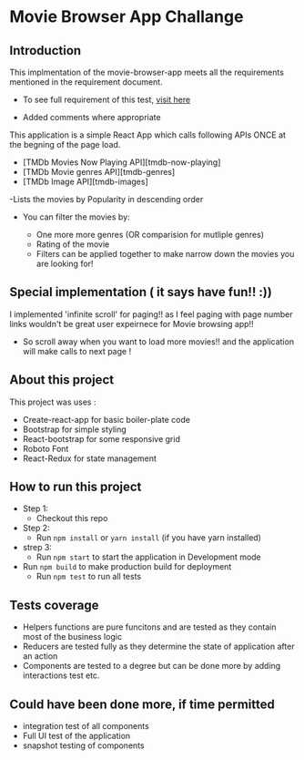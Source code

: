 # Movie Browser App Challange

## Introduction

This implmentation of the movie-browser-app meets all the requirements mentioned in the requirement document.

- To see full requirement of this test, [visit here](https://github.com/zone/frontend/blob/master/challenges/movie-listings.md)

- Added comments where appropriate

This application is a simple React App which calls following APIs ONCE at the begning of the page load.

- [TMDb Movies Now Playing API][tmdb-now-playing]
- [TMDb Movie genres API][tmdb-genres]
- [TMDb Image API][tmdb-images]

-Lists the movies by Popularity in descending order

- You can filter the movies by:

  - One more more genres (OR comparision for mutliple genres)
  - Rating of the movie
  - Filters can be applied together to make narrow down the movies you are looking for!

## Special implementation ( it says have fun!! :))

I implemented 'infinite scroll' for paging!! as I feel paging with page number links wouldn't be great user expeirnece for Movie browsing app!!

- So scroll away when you want to load more movies!! and the application will make calls to next page !

## About this project

This project was uses :

- Create-react-app for basic boiler-plate code
- Bootstrap for simple styling
- React-bootstrap for some responsive grid
- Roboto Font
- React-Redux for state management

## How to run this project

- Step 1:
  - Checkout this repo
- Step 2:
  - Run `npm install` or `yarn install` (if you have yarn installed)
- strep 3:
  - Run `npm start` to start the application in Development mode
- Run `npm build` to make production build for deployment
  - Run `npm test` to run all tests

## Tests coverage

- Helpers functions are pure funcitons and are tested as they contain most of the business logic
- Reducers are tested fully as they determine the state of application after an action
- Components are tested to a degree but can be done more by adding interactions test etc.

## Could have been done more, if time permitted

- integration test of all components
- Full UI test of the application
- snapshot testing of components
